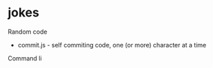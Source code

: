 # jokes
Random code
* commit.js - self commiting code, one (or more) character at a time

Command li